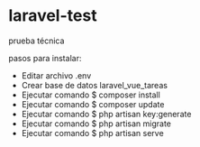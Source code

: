 # laravel-test
prueba técnica

pasos para instalar:

<ul>
    <li>Editar archivo .env</li>
    <li>Crear base de datos laravel_vue_tareas</li>
    <li>Ejecutar comando $ composer install</li>
    <li>Ejecutar comando $ composer update</li>
    <li>Ejecutar comando $ php artisan key:generate</li>
    <li>Ejecutar comando $ php artisan migrate</li>
    <li>Ejecutar comando $ php artisan serve</li>
</ul>
